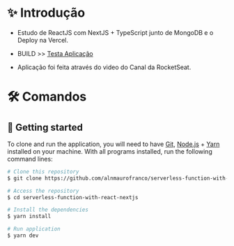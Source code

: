 # ✨ Introdução

- Estudo de ReactJS com NextJS + TypeScript junto de MongoDB e o Deploy na Vercel.

- BUILD >> <a href="https://serverless-with-reactjs-and-nextjs-vercel.alnmaurofranco.vercel.app/">Testa Aplicação</a>

- Aplicação foi feita através do video do Canal da RocketSeat.

# 🛠 Comandos

## 🚀 Getting started

To clone and run the application, you will need to have [Git](https://git-scm.com), [Node.js](https://nodejs.org) + [Yarn](https://yarnpkg.com) installed on your machine. With all programs installed, run the following command lines:

```bash
# Clone this repository
$ git clone https://github.com/alnmaurofranco/serverless-function-with-react-nextjs

# Access the repository
$ cd serverless-function-with-react-nextjs

# Install the dependencies
$ yarn install

# Run application
$ yarn dev
```
